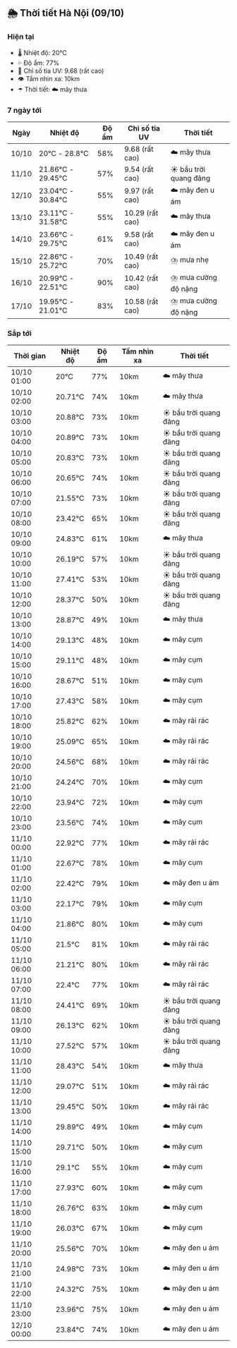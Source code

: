 ## 🌦️ Thời tiết Hà Nội (09/10)

### Hiện tại

- 🌡️ Nhiệt độ: 20℃
- 💦 Độ ẩm: 77%
- 🌟 Chỉ số tia UV: 9.68 (rất cao)
- 👁️ Tầm nhìn xa: 10km
- ☂️ Thời tiết: ☁️ mây thưa

### 7 ngày tới

| Ngày | Nhiệt độ | Độ ẩm | Chỉ số tia UV | Thời tiết |
| --- | --- | --- | --- | --- |
| 10/10 | 20℃ - 28.8℃ | 58% | 9.68 (rất cao) | ☁️ mây thưa |
| 11/10 | 21.86℃ - 29.45℃ | 57% | 9.54 (rất cao) | ☀️ bầu trời quang đãng |
| 12/10 | 23.04℃ - 30.84℃ | 55% | 9.97 (rất cao) | ☁️ mây đen u ám |
| 13/10 | 23.11℃ - 31.58℃ | 55% | 10.29 (rất cao) | ☁️ mây thưa |
| 14/10 | 23.66℃ - 29.75℃ | 61% | 9.58 (rất cao) | ☁️ mây đen u ám |
| 15/10 | 22.86℃ - 25.72℃ | 70% | 10.49 (rất cao) | ⛈️ mưa nhẹ |
| 16/10 | 20.99℃ - 22.51℃ | 90% | 10.42 (rất cao) | ⛈️ mưa cường độ nặng |
| 17/10 | 19.95℃ - 21.01℃ | 83% | 10.58 (rất cao) | ⛈️ mưa cường độ nặng |

### Sắp tới

| Thời gian | Nhiệt độ | Độ ẩm | Tầm nhìn xa | Thời tiết |
| --- | --- | --- | --- | --- |
| 10/10 01:00 | 20℃ | 77% | 10km | ☁️ mây thưa |
| 10/10 02:00 | 20.71℃ | 74% | 10km | ☁️ mây thưa |
| 10/10 03:00 | 20.88℃ | 73% | 10km | ☀️ bầu trời quang đãng |
| 10/10 04:00 | 20.89℃ | 73% | 10km | ☀️ bầu trời quang đãng |
| 10/10 05:00 | 20.83℃ | 73% | 10km | ☀️ bầu trời quang đãng |
| 10/10 06:00 | 20.65℃ | 74% | 10km | ☀️ bầu trời quang đãng |
| 10/10 07:00 | 21.55℃ | 73% | 10km | ☀️ bầu trời quang đãng |
| 10/10 08:00 | 23.42℃ | 65% | 10km | ☀️ bầu trời quang đãng |
| 10/10 09:00 | 24.83℃ | 61% | 10km | ☁️ mây thưa |
| 10/10 10:00 | 26.19℃ | 57% | 10km | ☀️ bầu trời quang đãng |
| 10/10 11:00 | 27.41℃ | 53% | 10km | ☀️ bầu trời quang đãng |
| 10/10 12:00 | 28.37℃ | 50% | 10km | ☀️ bầu trời quang đãng |
| 10/10 13:00 | 28.87℃ | 49% | 10km | ☁️ mây thưa |
| 10/10 14:00 | 29.13℃ | 48% | 10km | ☁️ mây cụm |
| 10/10 15:00 | 29.11℃ | 48% | 10km | ☁️ mây cụm |
| 10/10 16:00 | 28.67℃ | 51% | 10km | ☁️ mây cụm |
| 10/10 17:00 | 27.43℃ | 58% | 10km | ☁️ mây cụm |
| 10/10 18:00 | 25.82℃ | 62% | 10km | ☁️ mây rải rác |
| 10/10 19:00 | 25.09℃ | 65% | 10km | ☁️ mây rải rác |
| 10/10 20:00 | 24.56℃ | 68% | 10km | ☁️ mây rải rác |
| 10/10 21:00 | 24.24℃ | 70% | 10km | ☁️ mây cụm |
| 10/10 22:00 | 23.94℃ | 72% | 10km | ☁️ mây cụm |
| 10/10 23:00 | 23.56℃ | 74% | 10km | ☁️ mây cụm |
| 11/10 00:00 | 22.92℃ | 77% | 10km | ☁️ mây rải rác |
| 11/10 01:00 | 22.67℃ | 78% | 10km | ☁️ mây cụm |
| 11/10 02:00 | 22.42℃ | 79% | 10km | ☁️ mây đen u ám |
| 11/10 03:00 | 22.17℃ | 79% | 10km | ☁️ mây cụm |
| 11/10 04:00 | 21.86℃ | 80% | 10km | ☁️ mây cụm |
| 11/10 05:00 | 21.5℃ | 81% | 10km | ☁️ mây rải rác |
| 11/10 06:00 | 21.21℃ | 80% | 10km | ☁️ mây rải rác |
| 11/10 07:00 | 22.4℃ | 77% | 10km | ☁️ mây rải rác |
| 11/10 08:00 | 24.41℃ | 69% | 10km | ☀️ bầu trời quang đãng |
| 11/10 09:00 | 26.13℃ | 62% | 10km | ☀️ bầu trời quang đãng |
| 11/10 10:00 | 27.52℃ | 57% | 10km | ☀️ bầu trời quang đãng |
| 11/10 11:00 | 28.43℃ | 54% | 10km | ☁️ mây thưa |
| 11/10 12:00 | 29.07℃ | 51% | 10km | ☁️ mây rải rác |
| 11/10 13:00 | 29.45℃ | 50% | 10km | ☁️ mây rải rác |
| 11/10 14:00 | 29.89℃ | 49% | 10km | ☁️ mây cụm |
| 11/10 15:00 | 29.71℃ | 50% | 10km | ☁️ mây cụm |
| 11/10 16:00 | 29.1℃ | 55% | 10km | ☁️ mây cụm |
| 11/10 17:00 | 27.93℃ | 60% | 10km | ☁️ mây cụm |
| 11/10 18:00 | 26.76℃ | 63% | 10km | ☁️ mây cụm |
| 11/10 19:00 | 26.03℃ | 67% | 10km | ☁️ mây cụm |
| 11/10 20:00 | 25.56℃ | 70% | 10km | ☁️ mây đen u ám |
| 11/10 21:00 | 24.98℃ | 73% | 10km | ☁️ mây đen u ám |
| 11/10 22:00 | 24.32℃ | 75% | 10km | ☁️ mây đen u ám |
| 11/10 23:00 | 23.96℃ | 75% | 10km | ☁️ mây đen u ám |
| 12/10 00:00 | 23.84℃ | 74% | 10km | ☁️ mây đen u ám |
